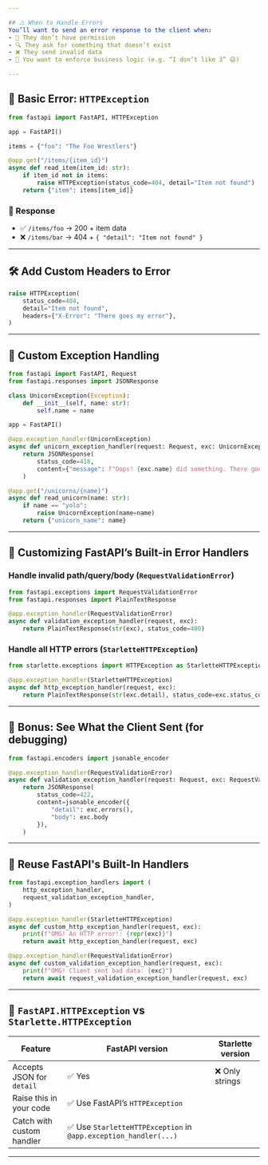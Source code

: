 ```yaml
---

## ⚠️ When to Handle Errors
You’ll want to send an error response to the client when:
- 🔐 They don’t have permission
- 🔍 They ask for something that doesn’t exist
- ❌ They send invalid data
- 📜 You want to enforce business logic (e.g. “I don’t like 3” 😄)

---
```


## 🧱 Basic Error: `HTTPException`

```python
from fastapi import FastAPI, HTTPException

app = FastAPI()

items = {"foo": "The Foo Wrestlers"}

@app.get("/items/{item_id}")
async def read_item(item_id: str):
    if item_id not in items:
        raise HTTPException(status_code=404, detail="Item not found")
    return {"item": items[item_id]}
```

### 🧾 Response
- ✅ `/items/foo` → 200 + item data
- ❌ `/items/bar` → 404 + `{ "detail": "Item not found" }`

---

## 🛠️ Add Custom Headers to Error

```python
raise HTTPException(
    status_code=404,
    detail="Item not found",
    headers={"X-Error": "There goes my error"},
)
```

---

## 🦄 Custom Exception Handling

```python
from fastapi import FastAPI, Request
from fastapi.responses import JSONResponse

class UnicornException(Exception):
    def __init__(self, name: str):
        self.name = name

app = FastAPI()

@app.exception_handler(UnicornException)
async def unicorn_exception_handler(request: Request, exc: UnicornException):
    return JSONResponse(
        status_code=418,
        content={"message": f"Oops! {exc.name} did something. There goes a rainbow..."},
    )

@app.get("/unicorns/{name}")
async def read_unicorn(name: str):
    if name == "yolo":
        raise UnicornException(name=name)
    return {"unicorn_name": name}
```

---

## 🧼 Customizing FastAPI’s Built-in Error Handlers

### Handle invalid path/query/body (`RequestValidationError`)

```python
from fastapi.exceptions import RequestValidationError
from fastapi.responses import PlainTextResponse

@app.exception_handler(RequestValidationError)
async def validation_exception_handler(request, exc):
    return PlainTextResponse(str(exc), status_code=400)
```

### Handle all HTTP errors (`StarletteHTTPException`)

```python
from starlette.exceptions import HTTPException as StarletteHTTPException

@app.exception_handler(StarletteHTTPException)
async def http_exception_handler(request, exc):
    return PlainTextResponse(str(exc.detail), status_code=exc.status_code)
```

---

## 🧪 Bonus: See What the Client Sent (for debugging)

```python
from fastapi.encoders import jsonable_encoder

@app.exception_handler(RequestValidationError)
async def validation_exception_handler(request: Request, exc: RequestValidationError):
    return JSONResponse(
        status_code=422,
        content=jsonable_encoder({
            "detail": exc.errors(),
            "body": exc.body
        }),
    )
```

---

## 🔁 Reuse FastAPI's Built-In Handlers

```python
from fastapi.exception_handlers import (
    http_exception_handler,
    request_validation_exception_handler,
)

@app.exception_handler(StarletteHTTPException)
async def custom_http_exception_handler(request, exc):
    print(f"OMG! An HTTP error!: {repr(exc)}")
    return await http_exception_handler(request, exc)

@app.exception_handler(RequestValidationError)
async def custom_validation_exception_handler(request, exc):
    print(f"OMG! Client sent bad data: {exc}")
    return await request_validation_exception_handler(request, exc)
```

---

## 🚨 `FastAPI.HTTPException` vs `Starlette.HTTPException`

| Feature                      | FastAPI version                          | Starlette version                         |
|-----------------------------|------------------------------------------|-------------------------------------------|
| Accepts JSON for `detail`   | ✅ Yes                                    | ❌ Only strings                            |
| Raise this in your code     | ✅ Use FastAPI’s `HTTPException`         |                                           |
| Catch with custom handler   | ✅ Use `StarletteHTTPException` in `@app.exception_handler(...)` |

---

